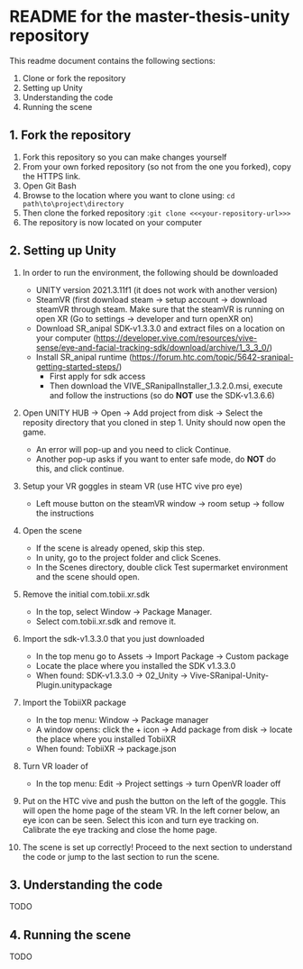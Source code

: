 # README for the master-thesis-unity repository
This readme document contains the following sections:
1. Clone or fork the repository 
2. Setting up Unity
3. Understanding the code
4. Running the scene

## 1. Fork the repository 
1. Fork this repository so you can make changes yourself
2. From your own forked repository (so not from the one you forked), copy the HTTPS link.
3. Open Git Bash
4. Browse to the location where you want to clone using: ```cd path\to\project\directory```
5. Then clone the forked repository :```git clone <<<your-repository-url>>>```
6. The repository is now located on your computer


## 2. Setting up Unity
1. In order to run the environment, the following should be downloaded
	-	UNITY version 2021.3.11f1 (it does not work with another version)
	-	SteamVR (first download steam -> setup account -> download steamVR through steam.
  Make sure that the steamVR is running on open XR (Go to settings -> developer and turn openXR on)
	- Download SR_anipal SDK-v1.3.3.0 and extract files on a location on your computer (https://developer.vive.com/resources/vive-sense/eye-and-facial-tracking-sdk/download/archive/1_3_3_0/)
	-	Install SR_anipal runtime (https://forum.htc.com/topic/5642-sranipal-getting-started-steps/)
		- First apply for sdk access
		- Then download the VIVE_SRanipalInstaller_1.3.2.0.msi, execute and follow the instructions (so do **NOT** use the SDK-v1.3.6.6)

2.	Open UNITY HUB -> Open -> Add project from disk -> Select the reposity directory that you cloned in step 1. Unity should now open the game.
	-	An error will pop-up and you need to click Continue.
	-	Another pop-up asks if you want to enter safe mode, do **NOT** do this, and click continue.

3.	Setup your VR goggles in steam VR (use HTC vive pro eye)
	- Left mouse button on the steamVR window -> room setup -> follow the instructions

4.	Open the scene
	- If the scene is already opened, skip this step.
	- In unity, go to the project folder and click Scenes.
	- In the Scenes directory, double click Test supermarket environment and the scene should open.

5. Remove the initial com.tobii.xr.sdk 
	- In the top, select Window -> Package Manager.
	- Select com.tobii.xr.sdk and remove it.

6. Import the sdk-v1.3.3.0 that you just downloaded
	- In the top menu go to Assets -> Import Package -> Custom package
	- Locate the place where you installed the SDK v1.3.3.0
	- When found: SDK-v1.3.3.0 -> 02_Unity -> Vive-SRanipal-Unity-Plugin.unitypackage

7.	Import the TobiiXR package 
	- In the top menu: Window -> Package manager
	- A window opens: click the + icon -> Add package from disk -> locate the place where you installed TobiiXR
	- When found: TobiiXR -> package.json

8. Turn VR loader of
	- In the top menu: Edit -> Project settings -> turn OpenVR loader off

9.	Put on the HTC vive and push the button on the left of the goggle. This will open the home page of the steam VR. In the left corner below, an eye icon can be seen. Select this icon and turn eye tracking on. Calibrate the eye tracking and close the home page. 

10.	The scene is set up correctly! Proceed to the next section to understand the code or jump to the last section to run the scene.

## 3. Understanding the code 
TODO

## 4. Running the scene
TODO
